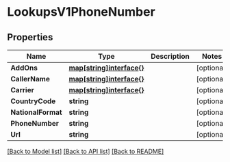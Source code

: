 # LookupsV1PhoneNumber

## Properties

Name | Type | Description | Notes
------------ | ------------- | ------------- | -------------
**AddOns** | [**map[string]interface{}**](.md) |  | [optional] 
**CallerName** | [**map[string]interface{}**](.md) |  | [optional] 
**Carrier** | [**map[string]interface{}**](.md) |  | [optional] 
**CountryCode** | **string** |  | [optional] 
**NationalFormat** | **string** |  | [optional] 
**PhoneNumber** | **string** |  | [optional] 
**Url** | **string** |  | [optional] 

[[Back to Model list]](../README.md#documentation-for-models) [[Back to API list]](../README.md#documentation-for-api-endpoints) [[Back to README]](../README.md)


